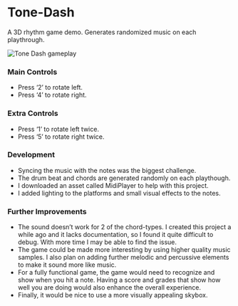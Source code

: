 # Tone-Dash
A 3D rhythm game demo. Generates randomized music on each playthrough.

![Tone Dash gameplay](https://github.com/harleyk314/Tone-Dash/assets/58278456/9db87f7b-8cb2-4e5e-a8e0-75051eb983b5)

### Main Controls
- Press ‘2’ to rotate left.
- Press ‘4’ to rotate right.
### Extra Controls
- Press ‘1’ to rotate left twice.
- Press ‘5’ to rotate right twice.

### Development
- Syncing the music with the notes was the biggest challenge.
- The drum beat and chords are generated randomly on each playthough.
- I downloaded an asset called MidiPlayer to help with this project.
- I added lighting to the platforms and small visual effects to the notes.

### Further Improvements
- The sound doesn’t work for 2 of the chord-types. I created this project a while ago and it lacks documentation, so I found it quite difficult to debug. With more time I may be able to find the issue.
- The game could be made more interesting by using higher quality music samples. I also plan on adding further melodic and percussive elements to make it sound more like music.
- For a fully functional game, the game would need to recognize and show when you hit a note. Having a score and grades that show how well you are doing would also enhance the overall experience.
- Finally, it would be nice to use a more visually appealing skybox.

